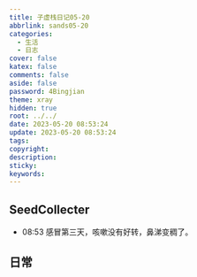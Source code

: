 ```yaml
---
title: 子虚栈日记05-20
abbrlink: sands05-20
categories:
  - 生活
  - 日志
cover: false
katex: false
comments: false
aside: false
password: 4Bingjian
theme: xray
hidden: true
root: ../../
date: 2023-05-20 08:53:24
update: 2023-05-20 08:53:24
tags:
copyright:
description:
sticky:
keywords:
---
```


## SeedCollecter
- 08:53 感冒第三天，咳嗽没有好转，鼻涕变稠了。


## 日常